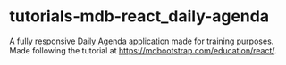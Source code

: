 # tutorials-mdb-react_daily-agenda
A fully responsive Daily Agenda application made for training purposes.  Made following the tutorial at https://mdbootstrap.com/education/react/.
